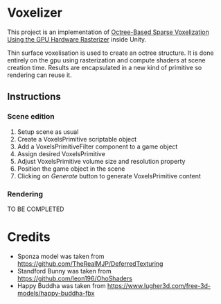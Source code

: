 # Voxelizer

This project is an implementation of [Octree-Based Sparse Voxelization Using the GPU Hardware Rasterizer](https://www.seas.upenn.edu/~pcozzi/OpenGLInsights/OpenGLInsights-SparseVoxelization.pdf) inside Unity.

Thin surface voxelisation is used to create an octree structure. It is done entirely on the gpu using rasterization and compute shaders at scene creation time. Results are encapsulated in a new kind of primitive so rendering can reuse it.

## Instructions

### Scene edition

1. Setup scene as usual
2. Create a VoxelsPrimitive scriptable object
3. Add a VoxelsPrimitiveFilter component to a game object
4. Assign desired VoxelsPrimitive
5. Adjust VoxelsPrimitive volume size and resolution property
6. Position the game object in the scene
7. Clicking on *Generate* button to generate VoxelsPrimitive content

### Rendering

TO BE COMPLETED

# Credits

* Sponza model was taken from https://github.com/TheRealMJP/DeferredTexturing
* Standford Bunny was taken from https://github.com/leon196/OhoShaders
* Happy Buddha was taken from https://www.lugher3d.com/free-3d-models/happy-buddha-fbx